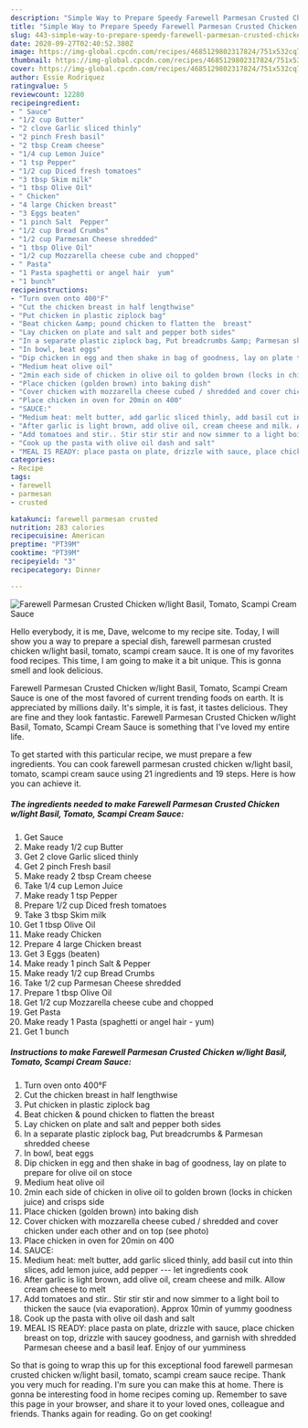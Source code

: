 ```yaml
---
description: "Simple Way to Prepare Speedy Farewell Parmesan Crusted Chicken w/light Basil, Tomato, Scampi Cream Sauce"
title: "Simple Way to Prepare Speedy Farewell Parmesan Crusted Chicken w/light Basil, Tomato, Scampi Cream Sauce"
slug: 443-simple-way-to-prepare-speedy-farewell-parmesan-crusted-chicken-w-light-basil-tomato-scampi-cream-sauce
date: 2020-09-27T02:40:52.380Z
image: https://img-global.cpcdn.com/recipes/4685129802317824/751x532cq70/farewell-parmesan-crusted-chicken-wlight-basil-tomato-scampi-cream-sauce-recipe-main-photo.jpg
thumbnail: https://img-global.cpcdn.com/recipes/4685129802317824/751x532cq70/farewell-parmesan-crusted-chicken-wlight-basil-tomato-scampi-cream-sauce-recipe-main-photo.jpg
cover: https://img-global.cpcdn.com/recipes/4685129802317824/751x532cq70/farewell-parmesan-crusted-chicken-wlight-basil-tomato-scampi-cream-sauce-recipe-main-photo.jpg
author: Essie Rodriquez
ratingvalue: 5
reviewcount: 12280
recipeingredient:
- " Sauce"
- "1/2 cup Butter"
- "2 clove Garlic sliced thinly"
- "2 pinch Fresh basil"
- "2 tbsp Cream cheese"
- "1/4 cup Lemon Juice"
- "1 tsp Pepper"
- "1/2 cup Diced fresh tomatoes"
- "3 tbsp Skim milk"
- "1 tbsp Olive Oil"
- " Chicken"
- "4 large Chicken breast"
- "3 Eggs beaten"
- "1 pinch Salt  Pepper"
- "1/2 cup Bread Crumbs"
- "1/2 cup Parmesan Cheese shredded"
- "1 tbsp Olive Oil"
- "1/2 cup Mozzarella cheese cube and chopped"
- " Pasta"
- "1 Pasta spaghetti or angel hair  yum"
- "1 bunch"
recipeinstructions:
- "Turn oven onto 400°F"
- "Cut the chicken breast in half lengthwise"
- "Put chicken in plastic ziplock bag"
- "Beat chicken &amp; pound chicken to flatten the  breast"
- "Lay chicken on plate and salt and pepper both sides"
- "In a separate plastic ziplock bag, Put breadcrumbs &amp; Parmesan shredded cheese"
- "In bowl, beat eggs"
- "Dip chicken in egg and then shake in bag of goodness, lay on plate to prepare for olive oil on stoce"
- "Medium heat olive oil"
- "2min each side of chicken in olive oil to golden brown (locks in chicken juice) and crisps side"
- "Place chicken (golden brown) into baking dish"
- "Cover chicken with mozzarella cheese cubed / shredded and cover chicken under each other and on top (see photo)"
- "Place chicken in oven for 20min on 400"
- "SAUCE:"
- "Medium heat: melt butter, add garlic sliced thinly, add basil cut into thin slices, add lemon juice, add pepper --- let ingredients cook"
- "After garlic is light brown, add olive oil, cream cheese and milk. Allow cream cheese to melt"
- "Add tomatoes and stir.. Stir stir stir and now simmer to a light boil to thicken the sauce (via evaporation). Approx 10min of yummy goodness"
- "Cook up the pasta with olive oil dash and salt"
- "MEAL IS READY: place pasta on plate, drizzle with sauce, place chicken breast on top, drizzle with saucey goodness, and garnish with shredded Parmesan cheese and a basil leaf. Enjoy of our yumminess"
categories:
- Recipe
tags:
- farewell
- parmesan
- crusted

katakunci: farewell parmesan crusted 
nutrition: 283 calories
recipecuisine: American
preptime: "PT39M"
cooktime: "PT39M"
recipeyield: "3"
recipecategory: Dinner

---
```



![Farewell Parmesan Crusted Chicken w/light Basil, Tomato, Scampi Cream Sauce](https://img-global.cpcdn.com/recipes/4685129802317824/751x532cq70/farewell-parmesan-crusted-chicken-wlight-basil-tomato-scampi-cream-sauce-recipe-main-photo.jpg)

Hello everybody, it is me, Dave, welcome to my recipe site. Today, I will show you a way to prepare a special dish, farewell parmesan crusted chicken w/light basil, tomato, scampi cream sauce. It is one of my favorites food recipes. This time, I am going to make it a bit unique. This is gonna smell and look delicious.



Farewell Parmesan Crusted Chicken w/light Basil, Tomato, Scampi Cream Sauce is one of the most favored of current trending foods on earth. It is appreciated by millions daily. It's simple, it is fast, it tastes delicious. They are fine and they look fantastic. Farewell Parmesan Crusted Chicken w/light Basil, Tomato, Scampi Cream Sauce is something that I've loved my entire life.


To get started with this particular recipe, we must prepare a few ingredients. You can cook farewell parmesan crusted chicken w/light basil, tomato, scampi cream sauce using 21 ingredients and 19 steps. Here is how you can achieve it.

<!--inarticleads1-->

##### The ingredients needed to make Farewell Parmesan Crusted Chicken w/light Basil, Tomato, Scampi Cream Sauce:

1. Get  Sauce
1. Make ready 1/2 cup Butter
1. Get 2 clove Garlic sliced thinly
1. Get 2 pinch Fresh basil
1. Make ready 2 tbsp Cream cheese
1. Take 1/4 cup Lemon Juice
1. Make ready 1 tsp Pepper
1. Prepare 1/2 cup Diced fresh tomatoes
1. Take 3 tbsp Skim milk
1. Get 1 tbsp Olive Oil
1. Make ready  Chicken
1. Prepare 4 large Chicken breast
1. Get 3 Eggs (beaten)
1. Make ready 1 pinch Salt &amp; Pepper
1. Make ready 1/2 cup Bread Crumbs
1. Take 1/2 cup Parmesan Cheese shredded
1. Prepare 1 tbsp Olive Oil
1. Get 1/2 cup Mozzarella cheese cube and chopped
1. Get  Pasta
1. Make ready 1 Pasta (spaghetti or angel hair - yum)
1. Get 1 bunch




<!--inarticleads2-->

##### Instructions to make Farewell Parmesan Crusted Chicken w/light Basil, Tomato, Scampi Cream Sauce:

1. Turn oven onto 400°F
1. Cut the chicken breast in half lengthwise
1. Put chicken in plastic ziplock bag
1. Beat chicken &amp; pound chicken to flatten the  breast
1. Lay chicken on plate and salt and pepper both sides
1. In a separate plastic ziplock bag, Put breadcrumbs &amp; Parmesan shredded cheese
1. In bowl, beat eggs
1. Dip chicken in egg and then shake in bag of goodness, lay on plate to prepare for olive oil on stoce
1. Medium heat olive oil
1. 2min each side of chicken in olive oil to golden brown (locks in chicken juice) and crisps side
1. Place chicken (golden brown) into baking dish
1. Cover chicken with mozzarella cheese cubed / shredded and cover chicken under each other and on top (see photo)
1. Place chicken in oven for 20min on 400
1. SAUCE:
1. Medium heat: melt butter, add garlic sliced thinly, add basil cut into thin slices, add lemon juice, add pepper --- let ingredients cook
1. After garlic is light brown, add olive oil, cream cheese and milk. Allow cream cheese to melt
1. Add tomatoes and stir.. Stir stir stir and now simmer to a light boil to thicken the sauce (via evaporation). Approx 10min of yummy goodness
1. Cook up the pasta with olive oil dash and salt
1. MEAL IS READY: place pasta on plate, drizzle with sauce, place chicken breast on top, drizzle with saucey goodness, and garnish with shredded Parmesan cheese and a basil leaf. Enjoy of our yumminess




So that is going to wrap this up for this exceptional food farewell parmesan crusted chicken w/light basil, tomato, scampi cream sauce recipe. Thank you very much for reading. I'm sure you can make this at home. There is gonna be interesting food in home recipes coming up. Remember to save this page in your browser, and share it to your loved ones, colleague and friends. Thanks again for reading. Go on get cooking!
